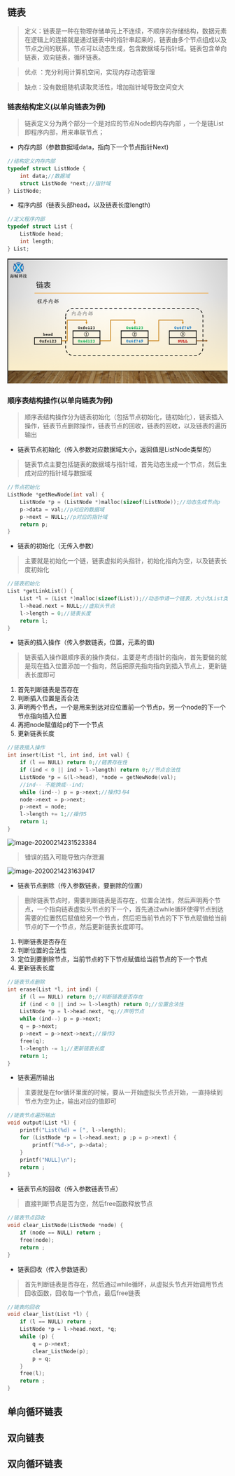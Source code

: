 ## 链表

> 定义：链表是一种在物理存储单元上不连续，不顺序的存储结构，数据元素在逻辑上的连接就是通过链表中的指针串起来的，链表由多个节点组成以及节点之间的联系，节点可以动态生成，包含数据域与指针域。链表包含单向链表，双向链表，循环链表。

> 优点 ：充分利用计算机空间，实现内存动态管理

> 缺点：没有数组随机读取灵活性，增加指针域导致空间变大

### 链表结构定义(以单向链表为例)

> 链表定义分为两个部分一个是对应的节点Node即内存内部 ，一个是链List即程序内部，用来串联节点；

- 内存内部（参数数据域data，指向下一个节点指针Next)

``` c
//结构定义内存内部
typedef struct ListNode {
	int data;//数据域 
	struct ListNode *next;//指针域 
} ListNode;
```

- 程序内部（链表头部head，以及链表长度length)

``` c
//定义程序内部
typedef struct List {
	ListNode head;
	int length; 
} List;
```

![image-20200214231347048](https://github.com/hello-sources/Relative_Things/blob/master/img/Data-Structure_img/image-20200214231347048.png?raw=true)

### 顺序表结构操作(以单向链表为例)

> 顺序表结构操作分为链表初始化（包括节点初始化，链初始化），链表插入操作，链表节点删除操作，链表节点的回收，链表的回收，以及链表的遍历输出

- 链表节点初始化（传入参数对应数据域大小，返回值是ListNode类型的）

> 链表节点主要包括链表的数据域与指针域，首先动态生成一个节点，然后生成对应的指针域与数据域

``` c
//节点初始化 
ListNode *getNewNode(int val) {
	ListNode *p = (ListNode *)malloc(sizeof(ListNode));//动态生成节点p
	p->data = val;//p对应的数据域
	p->next = NULL;//p对应的指针域
	return p;
} 
```

- 链表的初始化（无传入参数）

> 主要就是初始化一个链，链表虚拟的头指针，初始化指向为空，以及链表长度初始化

``` c
//链表初始化
List *getLinkList() {
	List *l = (List *)malloc(sizeof(List));//动态申请一个链表，大小为List类型
	l->head.next = NULL;//虚拟头节点
	l->length = 0;//链表长度
	return l;
}
```

- 链表的插入操作（传入参数链表，位置，元素的值)

> 链表插入操作跟顺序表的操作类似，主要是考虑指针的指向，首先要做的就是现在插入位置添加一个指向，然后把原先指向指向到插入节点上，更新链表长度即可

1. 首先判断链表是否存在
2. 判断插入位置是否合法
3. 声明两个节点，一个是用来到达对应位置前一个节点p，另一个node的下一个节点指向插入位置
4. 再把node赋值给p的下一个节点
5. 更新链表长度

``` c
//链表插入操作
int insert(List *l, int ind, int val) {
	if (l == NULL) return 0;//链表存在性
	if (ind < 0 || ind > l->length) return 0;//节点合法性
	ListNode *p = &(l->head), *node = getNewNode(val);
	//ind-- 不能换成--ind; 
	while (ind--) p = p->next;//操作3与4
	node->next = p->next;
	p->next = node;
	l->length += 1;//操作5
	return 1;
} 
```

![image-20200214231523384](C:\Users\32458\AppData\Roaming\Typora\typora-user-images\image-20200214231523384.png)

> 错误的插入可能导致内存泄漏

![image-20200214231639417](C:\Users\32458\AppData\Roaming\Typora\typora-user-images\image-20200214231639417.png)

- 链表节点删除（传入参数链表，要删除的位置）

> 删除链表节点时，需要判断链表是否存在，位置合法性，然后声明两个节点，一个指向链表虚拟头节点的下一个，首先通过while循环使得节点到达需要的位置然后赋值给另一个节点，然后把当前节点的下下节点赋值给当前节点的下一个节点，然后更新链表长度即可。

1. 判断链表是否存在
2. 判断位置的合法性
3. 定位到要删除节点，当前节点的下下节点赋值给当前节点的下一个节点
4. 更新链表长度

``` c
//链表节点删除
int erase(List *l, int ind) {
	if (l == NULL) return 0;//判断链表是否存在
	if (ind < 0 || ind >= l->length) return 0;//位置合法性
	ListNode *p = l->head.next, *q;//声明节点
	while (ind--) p = p->next;
	q = p->next;
	p->next = p->next->next;//操作3
	free(q);
	l->length -= 1;//更新链表长度
	return 1; 
} 
```

- 链表遍历输出

> 主要就是在for循环里面的时候，要从一开始虚拟头节点开始，一直持续到节点为空为止，输出对应的值即可

``` c
//链表节点遍历输出
void output(List *l) {
	printf("List(%d) = [", l->length);
	for (ListNode *p = l->head.next; p ;p = p->next) {
		printf("%d->", p->data);
	}
	printf("NULL]\n");
	return ;
}
```

- 链表节点的回收（传入参数链表节点）

> 直接判断节点是否为空，然后free函数释放节点

``` c
//链表节点回收 
void clear_ListNode(ListNode *node) {
	if (node == NULL) return ;
	free(node);
	return ;
}
```

- 链表回收（传入参数链表）

> 首先判断链表是否存在，然后通过while循环，从虚拟头节点开始调用节点回收函数，回收每一个节点，最后free链表

``` c
//链表的回收 
void clear_list(List *l) {
	if (l == NULL) return ;
	ListNode *p = l->head.next, *q;
	while (p) {
		q = p->next;
		clear_ListNode(p);
		p = q;
	}
	free(l);
	return ; 
}
```

## 单向循环链表

## 双向链表

## 双向循环链表

